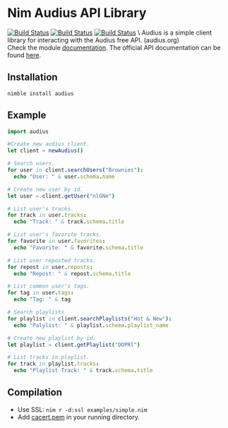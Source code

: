 # Nim Audius API Library
[![Build Status](https://nimble.directory/ci/badges/audius/nimdevel/status.svg)](https://nimble.directory/ci/badges/audius/nimdevel/output.html)
[![Build Status](https://nimble.directory/ci/badges/audius/nimdevel/docstatus.svg)](https://nimble.directory/ci/badges/audius/nimdevel/doc_build_output.html)
[![Build Status](https://nimble.directory/ci/badges/audius/version.svg)](https://nimble.directory/ci/badges/audius/nimdevel/doc_build_output.html)
\\
Audius is a simple client library for interacting with the Audius free API. (audius.org)\
Check the module [documentation](https://ceebeel.github.io/audius/).
The official API documentation can be found [here](https://audiusproject.github.io/api-docs/#audius-api-docs).

## Installation
```nimble install audius```

## Example
```nim
import audius

#Create new audius client.
let client = newAudius()

# Search users.
for user in client.searchUsers("Brownies"):
  echo "User: " & user.schema.name

# Create new user by id.
let user = client.getUser("nlGNe")

# List user's tracks.
for track in user.tracks:
  echo "Track: " & track.schema.title

# List user's favorite tracks.
for favorite in user.favorites:
  echo "Favorite: " & favorite.schema.title

# List user reposted tracks.
for repost in user.reposts:
  echo "Repost: " & repost.schema.title

# List common user's tags.
for tag in user.tags:
  echo "Tag: " & tag

# Search playlists
for playlist in client.searchPlaylists("Hot & New"):
  echo "Palylist: " & playlist.schema.playlist_name

# Create new playlist by id.
let playlist = client.getPlaylist("DOPRl")

# List tracks in playlist.
for track in playlist.tracks:
  echo "Playlist Track: " & track.schema.title
```
## Compilation 
- Use SSL:
```nim r -d:ssl examples/simple.nim```
- Add [cacert.pem](bin/cacert.pem) in your running directory.
